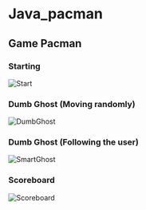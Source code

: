# Java_pacman
## Game Pacman
### Starting
![Start](https://user-images.githubusercontent.com/40987310/56892375-6a379680-6aba-11e9-8dc0-a28847b39e75.PNG)

### Dumb Ghost (Moving randomly)
![DumbGhost](https://user-images.githubusercontent.com/40987310/56892384-6f94e100-6aba-11e9-8bdc-12ed4bd181a5.PNG)

### Dumb Ghost (Following the user)
![SmartGhost](https://user-images.githubusercontent.com/40987310/56892388-728fd180-6aba-11e9-9b82-f99a34738e01.PNG)

### Scoreboard
![Scoreboard](https://user-images.githubusercontent.com/40987310/56892391-74f22b80-6aba-11e9-97cb-4b04db628612.PNG)
